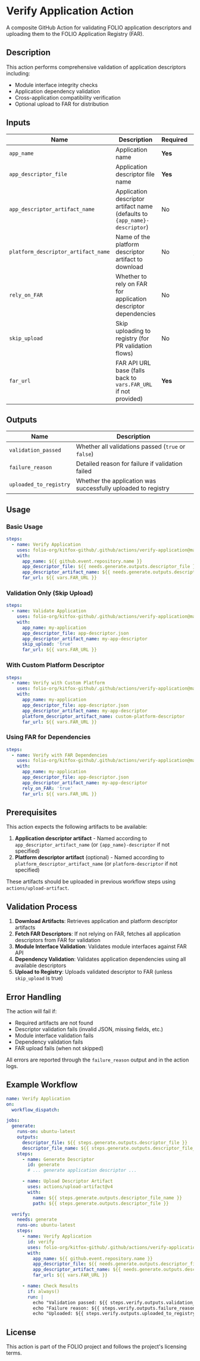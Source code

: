 # Verify Application Action

A composite GitHub Action for validating FOLIO application descriptors and uploading them to the FOLIO Application Registry (FAR).

## Description

This action performs comprehensive validation of application descriptors including:
- Module interface integrity checks
- Application dependency validation
- Cross-application compatibility verification
- Optional upload to FAR for distribution

## Inputs

| Name                                | Description                                                                | Required  | Default               |
|-------------------------------------|----------------------------------------------------------------------------|-----------|-----------------------|
| `app_name`                          | Application name                                                           | **Yes**   | -                     |
| `app_descriptor_file`               | Application descriptor file name                                           | **Yes**   | -                     |
| `app_descriptor_artifact_name`      | Application descriptor artifact name (defaults to `{app_name}-descriptor`) | No        | -                     |
| `platform_descriptor_artifact_name` | Name of the platform descriptor artifact to download                       | No        | `platform-descriptor` |
| `rely_on_FAR`                       | Whether to rely on FAR for application descriptor dependencies             | No        | `false`               |
| `skip_upload`                       | Skip uploading to registry (for PR validation flows)                       | No        | `false`               |
| `far_url`                           | FAR API URL base (falls back to `vars.FAR_URL` if not provided)            | **Yes**   | -                     |

## Outputs

| Name                   | Description                                                   |
|------------------------|---------------------------------------------------------------|
| `validation_passed`    | Whether all validations passed (`true` or `false`)            |
| `failure_reason`       | Detailed reason for failure if validation failed              |
| `uploaded_to_registry` | Whether the application was successfully uploaded to registry |

## Usage

### Basic Usage

```yaml
steps:
  - name: Verify Application
    uses: folio-org/kitfox-github/.github/actions/verify-application@main
    with:
      app_name: ${{ github.event.repository.name }}
      app_descriptor_file: ${{ needs.generate.outputs.descriptor_file }}
      app_descriptor_artifact_name: ${{ needs.generate.outputs.descriptor_artifact_name }}
      far_url: ${{ vars.FAR_URL }}
```

### Validation Only (Skip Upload)

```yaml
steps:
  - name: Validate Application
    uses: folio-org/kitfox-github/.github/actions/verify-application@main
    with:
      app_name: my-application
      app_descriptor_file: app-descriptor.json
      app_descriptor_artifact_name: my-app-descriptor
      skip_upload: 'true'
      far_url: ${{ vars.FAR_URL }}
```

### With Custom Platform Descriptor

```yaml
steps:
  - name: Verify with Custom Platform
    uses: folio-org/kitfox-github/.github/actions/verify-application@main
    with:
      app_name: my-application
      app_descriptor_file: app-descriptor.json
      app_descriptor_artifact_name: my-app-descriptor
      platform_descriptor_artifact_name: custom-platform-descriptor
      far_url: ${{ vars.FAR_URL }}
```

### Using FAR for Dependencies

```yaml
steps:
  - name: Verify with FAR Dependencies
    uses: folio-org/kitfox-github/.github/actions/verify-application@main
    with:
      app_name: my-application
      app_descriptor_file: app-descriptor.json
      app_descriptor_artifact_name: my-app-descriptor
      rely_on_FAR: 'true'
      far_url: ${{ vars.FAR_URL }}
```

## Prerequisites

This action expects the following artifacts to be available:
1. **Application descriptor artifact** - Named according to `app_descriptor_artifact_name` (or `{app_name}-descriptor` if not specified)
2. **Platform descriptor artifact** (optional) - Named according to `platform_descriptor_artifact_name` (or `platform-descriptor` if not specified)

These artifacts should be uploaded in previous workflow steps using `actions/upload-artifact`.

## Validation Process

1. **Download Artifacts**: Retrieves application and platform descriptor artifacts
2. **Fetch FAR Descriptors**: If not relying on FAR, fetches all application descriptors from FAR for validation
3. **Module Interface Validation**: Validates module interfaces against FAR API
4. **Dependency Validation**: Validates application dependencies using all available descriptors
5. **Upload to Registry**: Uploads validated descriptor to FAR (unless `skip_upload` is true)

## Error Handling

The action will fail if:
- Required artifacts are not found
- Descriptor validation fails (invalid JSON, missing fields, etc.)
- Module interface validation fails
- Dependency validation fails
- FAR upload fails (when not skipped)

All errors are reported through the `failure_reason` output and in the action logs.

## Example Workflow

```yaml
name: Verify Application
on:
  workflow_dispatch:

jobs:
  generate:
    runs-on: ubuntu-latest
    outputs:
      descriptor_file: ${{ steps.generate.outputs.descriptor_file }}
      descriptor_file_name: ${{ steps.generate.outputs.descriptor_file_name }}
    steps:
      - name: Generate Descriptor
        id: generate
        # ... generate application descriptor ...

      - name: Upload Descriptor Artifact
        uses: actions/upload-artifact@v4
        with:
          name: ${{ steps.generate.outputs.descriptor_file_name }}
          path: ${{ steps.generate.outputs.descriptor_file }}

  verify:
    needs: generate
    runs-on: ubuntu-latest
    steps:
      - name: Verify Application
        id: verify
        uses: folio-org/kitfox-github/.github/actions/verify-application@main
        with:
          app_name: ${{ github.event.repository.name }}
          app_descriptor_file: ${{ needs.generate.outputs.descriptor_file }}
          app_descriptor_artifact_name: ${{ needs.generate.outputs.descriptor_artifact_name }}
          far_url: ${{ vars.FAR_URL }}

      - name: Check Results
        if: always()
        run: |
          echo "Validation passed: ${{ steps.verify.outputs.validation_passed }}"
          echo "Failure reason: ${{ steps.verify.outputs.failure_reason }}"
          echo "Uploaded: ${{ steps.verify.outputs.uploaded_to_registry }}"
```

## License

This action is part of the FOLIO project and follows the project's licensing terms.